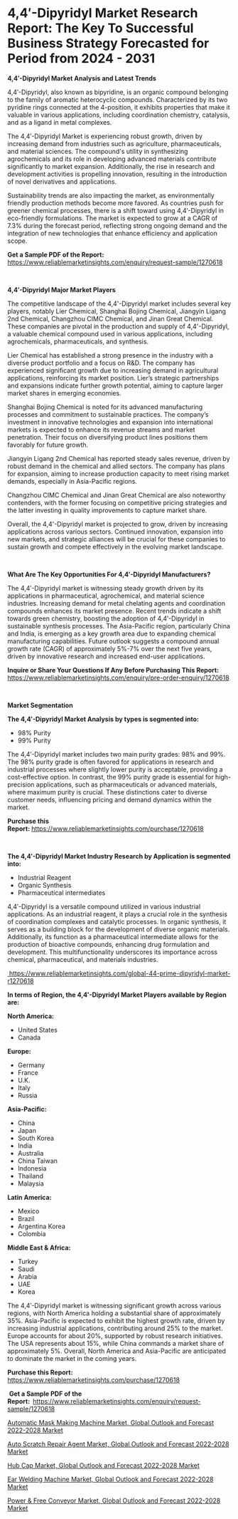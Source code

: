 <p><h1>4,4′-Dipyridyl Market Research Report: The Key To Successful Business Strategy Forecasted for Period from 2024 - 2031</h1></p><p><strong>4,4′-Dipyridyl Market Analysis and Latest Trends</strong></p>
<p><p>4,4′-Dipyridyl, also known as bipyridine, is an organic compound belonging to the family of aromatic heterocyclic compounds. Characterized by its two pyridine rings connected at the 4-position, it exhibits properties that make it valuable in various applications, including coordination chemistry, catalysis, and as a ligand in metal complexes.</p><p>The 4,4′-Dipyridyl Market is experiencing robust growth, driven by increasing demand from industries such as agriculture, pharmaceuticals, and material sciences. The compound's utility in synthesizing agrochemicals and its role in developing advanced materials contribute significantly to market expansion. Additionally, the rise in research and development activities is propelling innovation, resulting in the introduction of novel derivatives and applications.</p><p>Sustainability trends are also impacting the market, as environmentally friendly production methods become more favored. As countries push for greener chemical processes, there is a shift toward using 4,4′-Dipyridyl in eco-friendly formulations. The market is expected to grow at a CAGR of 7.3% during the forecast period, reflecting strong ongoing demand and the integration of new technologies that enhance efficiency and application scope.</p></p>
<p><strong>Get a Sample PDF of the Report:&nbsp;</strong> <a href="https://www.reliablemarketinsights.com/enquiry/request-sample/1270618?utm_campaign=1589&utm_medium=2&utm_source=Github&utm_content=ia&utm_term=14102024&utm_id=44-dipyridyl">https://www.reliablemarketinsights.com/enquiry/request-sample/1270618</a></p>
<p>&nbsp;</p>
<p><strong>4,4′-Dipyridyl Major Market Players</strong></p>
<p><p>The competitive landscape of the 4,4'-Dipyridyl market includes several key players, notably Lier Chemical, Shanghai Bojing Chemical, Jiangyin Ligang 2nd Chemical, Changzhou CIMC Chemical, and Jinan Great Chemical. These companies are pivotal in the production and supply of 4,4'-Dipyridyl, a valuable chemical compound used in various applications, including agrochemicals, pharmaceuticals, and synthesis. </p><p>Lier Chemical has established a strong presence in the industry with a diverse product portfolio and a focus on R&D. The company has experienced significant growth due to increasing demand in agricultural applications, reinforcing its market position. Lier’s strategic partnerships and expansions indicate further growth potential, aiming to capture larger market shares in emerging economies.</p><p>Shanghai Bojing Chemical is noted for its advanced manufacturing processes and commitment to sustainable practices. The company’s investment in innovative technologies and expansion into international markets is expected to enhance its revenue streams and market penetration. Their focus on diversifying product lines positions them favorably for future growth.</p><p>Jiangyin Ligang 2nd Chemical has reported steady sales revenue, driven by robust demand in the chemical and allied sectors. The company has plans for expansion, aiming to increase production capacity to meet rising market demands, especially in Asia-Pacific regions.</p><p>Changzhou CIMC Chemical and Jinan Great Chemical are also noteworthy contenders, with the former focusing on competitive pricing strategies and the latter investing in quality improvements to capture market share.</p><p>Overall, the 4,4'-Dipyridyl market is projected to grow, driven by increasing applications across various sectors. Continued innovation, expansion into new markets, and strategic alliances will be crucial for these companies to sustain growth and compete effectively in the evolving market landscape.</p></p>
<p>&nbsp;</p>
<p><strong>What Are The Key Opportunities For 4,4′-Dipyridyl Manufacturers?</strong></p>
<p><p>The 4,4′-Dipyridyl market is witnessing steady growth driven by its applications in pharmaceutical, agrochemical, and material science industries. Increasing demand for metal chelating agents and coordination compounds enhances its market presence. Recent trends indicate a shift towards green chemistry, boosting the adoption of 4,4′-Dipyridyl in sustainable synthesis processes. The Asia-Pacific region, particularly China and India, is emerging as a key growth area due to expanding chemical manufacturing capabilities. Future outlook suggests a compound annual growth rate (CAGR) of approximately 5%-7% over the next five years, driven by innovative research and increased end-user applications.</p></p>
<p><strong>Inquire or Share Your Questions If Any Before Purchasing This Report:</strong> <a href="https://www.reliablemarketinsights.com/enquiry/pre-order-enquiry/1270618?utm_campaign=1589&utm_medium=2&utm_source=Github&utm_content=ia&utm_term=14102024&utm_id=44-dipyridyl">https://www.reliablemarketinsights.com/enquiry/pre-order-enquiry/1270618</a></p>
<p>&nbsp;</p>
<p><strong>Market Segmentation</strong></p>
<p><strong>The 4,4′-Dipyridyl Market Analysis by types is segmented into:</strong></p>
<p><ul><li>98% Purity</li><li>99% Purity</li></ul></p>
<p><p>The 4,4′-Dipyridyl market includes two main purity grades: 98% and 99%. The 98% purity grade is often favored for applications in research and industrial processes where slightly lower purity is acceptable, providing a cost-effective option. In contrast, the 99% purity grade is essential for high-precision applications, such as pharmaceuticals or advanced materials, where maximum purity is crucial. These distinctions cater to diverse customer needs, influencing pricing and demand dynamics within the market.</p></p>
<p><strong>Purchase this Report:&nbsp;</strong><a href="https://www.reliablemarketinsights.com/purchase/1270618?utm_campaign=1589&utm_medium=2&utm_source=Github&utm_content=ia&utm_term=14102024&utm_id=44-dipyridyl">https://www.reliablemarketinsights.com/purchase/1270618</a></p>
<p>&nbsp;</p>
<p><strong>The 4,4′-Dipyridyl Market Industry Research by Application is segmented into:</strong></p>
<p><ul><li>Industrial Reagent</li><li>Organic Synthesis</li><li>Pharmaceutical intermediates</li></ul></p>
<p><p>4,4′-Dipyridyl is a versatile compound utilized in various industrial applications. As an industrial reagent, it plays a crucial role in the synthesis of coordination complexes and catalytic processes. In organic synthesis, it serves as a building block for the development of diverse organic materials. Additionally, its function as a pharmaceutical intermediate allows for the production of bioactive compounds, enhancing drug formulation and development. This multifunctionality underscores its importance across chemical, pharmaceutical, and materials industries.</p></p>
<p><a href="https://www.reliablemarketinsights.com/global-44-prime-dipyridyl-market-r1270618?utm_campaign=1589&utm_medium=2&utm_source=Github&utm_content=ia&utm_term=14102024&utm_id=44-dipyridyl">&nbsp;https://www.reliablemarketinsights.com/global-44-prime-dipyridyl-market-r1270618</a></p>
<p><strong>In terms of Region, the 4,4′-Dipyridyl Market Players available by Region are:</strong></p>
<p>
    <p> <strong> North America: </strong>
        <ul>
            <li>United States</li>
            <li>Canada</li>
        </ul>
        </p> 
    <p> <strong> Europe: </strong>
        <ul>
            <li>Germany</li>
            <li>France</li>
            <li>U.K.</li>
            <li>Italy</li>
            <li>Russia</li>
        </ul>
        </p> 
    <p> <strong> Asia-Pacific: </strong>
        <ul>
            <li>China</li>
            <li>Japan</li>
            <li>South Korea</li>
            <li>India</li>
            <li>Australia</li>
            <li>China Taiwan</li>
            <li>Indonesia</li>
            <li>Thailand</li>
            <li>Malaysia</li>
        </ul>
        </p> 
    <p> <strong> Latin America: </strong>
        <ul>
            <li>Mexico</li>
            <li>Brazil</li>
            <li>Argentina Korea</li>
            <li>Colombia</li>
        </ul>
        </p> 
    <p> <strong> Middle East & Africa: </strong>
        <ul>
            <li>Turkey</li>
            <li>Saudi</li>
            <li>Arabia</li>
            <li>UAE</li>
            <li>Korea</li>
        </ul>
    </p>
    </p>
<p><p>The 4,4′-Dipyridyl market is witnessing significant growth across various regions, with North America holding a substantial share of approximately 35%. Asia-Pacific is expected to exhibit the highest growth rate, driven by increasing industrial applications, contributing around 25% to the market. Europe accounts for about 20%, supported by robust research initiatives. The USA represents about 15%, while China commands a market share of approximately 5%. Overall, North America and Asia-Pacific are anticipated to dominate the market in the coming years.</p></p>
<p><strong>Purchase this Report: </strong><a href="https://www.reliablemarketinsights.com/purchase/1270618?utm_campaign=1589&utm_medium=2&utm_source=Github&utm_content=ia&utm_term=14102024&utm_id=44-dipyridyl">https://www.reliablemarketinsights.com/purchase/1270618</a></p>
<p>&nbsp;<strong>Get a Sample PDF of the Report:&nbsp;&nbsp;</strong><a href="https://www.reliablemarketinsights.com/enquiry/request-sample/1270618?utm_campaign=1589&utm_medium=2&utm_source=Github&utm_content=ia&utm_term=14102024&utm_id=44-dipyridyl">https://www.reliablemarketinsights.com/enquiry/request-sample/1270618</a></p>
<p><strong></strong></p>
<p><p><a href="https://www.linkedin.com/pulse/global-automatic-mask-making-machine-market-outlook-forecast-1l69e?utm_campaign=1589&utm_medium=2&utm_source=Github&utm_content=ia&utm_term=14102024&utm_id=44-dipyridyl">Automatic Mask Making Machine Market, Global Outlook and Forecast 2022-2028 Market</a></p><p><a href="https://www.linkedin.com/pulse/unlocking-growth-potential-strategic-analysis-auto-scratch-repair-2hube?utm_campaign=1589&utm_medium=2&utm_source=Github&utm_content=ia&utm_term=14102024&utm_id=44-dipyridyl">Auto Scratch Repair Agent Market, Global Outlook and Forecast 2022-2028 Market</a></p><p><a href="https://www.linkedin.com/pulse/global-hub-cap-market-outlook-forecast-2022-2028-nexus-sector-ls97e?utm_campaign=1589&utm_medium=2&utm_source=Github&utm_content=ia&utm_term=14102024&utm_id=44-dipyridyl">Hub Cap Market, Global Outlook and Forecast 2022-2028 Market</a></p><p><a href="https://www.linkedin.com/pulse/ear-welding-machine-market-global-outlook-forecast-2022-2028-4psff?utm_campaign=1589&utm_medium=2&utm_source=Github&utm_content=ia&utm_term=14102024&utm_id=44-dipyridyl">Ear Welding Machine Market, Global Outlook and Forecast 2022-2028 Market</a></p><p><a href="https://www.linkedin.com/pulse/future-innovation-global-power-free-conveyor-market-outlook-alf6e?utm_campaign=1589&utm_medium=2&utm_source=Github&utm_content=ia&utm_term=14102024&utm_id=44-dipyridyl">Power & Free Conveyor Market, Global Outlook and Forecast 2022-2028 Market</a></p></p>